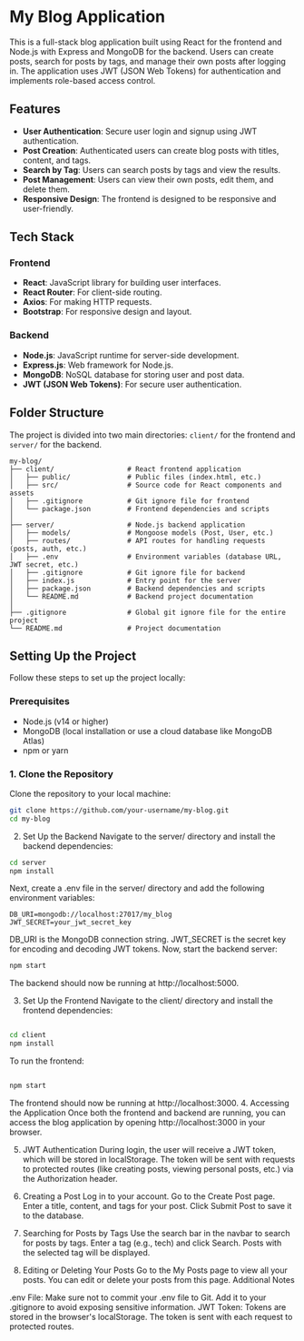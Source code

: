 # My Blog Application

This is a full-stack blog application built using React for the frontend and Node.js with Express and MongoDB for the backend. Users can create posts, search for posts by tags, and manage their own posts after logging in. The application uses JWT (JSON Web Tokens) for authentication and implements role-based access control.

## Features

- **User Authentication**: Secure user login and signup using JWT authentication.
- **Post Creation**: Authenticated users can create blog posts with titles, content, and tags.
- **Search by Tag**: Users can search posts by tags and view the results.
- **Post Management**: Users can view their own posts, edit them, and delete them.
- **Responsive Design**: The frontend is designed to be responsive and user-friendly.

## Tech Stack

### Frontend
- **React**: JavaScript library for building user interfaces.
- **React Router**: For client-side routing.
- **Axios**: For making HTTP requests.
- **Bootstrap**: For responsive design and layout.

### Backend
- **Node.js**: JavaScript runtime for server-side development.
- **Express.js**: Web framework for Node.js.
- **MongoDB**: NoSQL database for storing user and post data.
- **JWT (JSON Web Tokens)**: For secure user authentication.
## Folder Structure

The project is divided into two main directories: `client/` for the frontend and `server/` for the backend.
```
my-blog/
├── client/                  # React frontend application
│   ├── public/              # Public files (index.html, etc.)
│   ├── src/                 # Source code for React components and assets
│   ├── .gitignore           # Git ignore file for frontend
│   └── package.json         # Frontend dependencies and scripts
│
├── server/                  # Node.js backend application
│   ├── models/              # Mongoose models (Post, User, etc.)
│   ├── routes/              # API routes for handling requests (posts, auth, etc.)
│   ├── .env                 # Environment variables (database URL, JWT secret, etc.)
│   ├── .gitignore           # Git ignore file for backend
│   ├── index.js             # Entry point for the server
│   ├── package.json         # Backend dependencies and scripts
│   └── README.md            # Backend project documentation
│
├── .gitignore               # Global git ignore file for the entire project
└── README.md                # Project documentation
```

## Setting Up the Project

Follow these steps to set up the project locally:

### Prerequisites

- Node.js (v14 or higher)
- MongoDB (local installation or use a cloud database like MongoDB Atlas)
- npm or yarn

### 1. Clone the Repository

Clone the repository to your local machine:

```bash
git clone https://github.com/your-username/my-blog.git
cd my-blog
```
2. Set Up the Backend
Navigate to the server/ directory and install the backend dependencies:

```bash
cd server
npm install
```
Next, create a .env file in the server/ directory and add the following environment variables:

```env
DB_URI=mongodb://localhost:27017/my_blog
JWT_SECRET=your_jwt_secret_key
```
DB_URI is the MongoDB connection string.
JWT_SECRET is the secret key for encoding and decoding JWT tokens.
Now, start the backend server:

```bash
npm start
```
The backend should now be running at http://localhost:5000.

3. Set Up the Frontend
Navigate to the client/ directory and install the frontend dependencies:

```bash

cd client
npm install
```
To run the frontend:

```bash

npm start
```
The frontend should now be running at http://localhost:3000.
4. Accessing the Application
Once both the frontend and backend are running, you can access the blog application by opening http://localhost:3000 in your browser.

5. JWT Authentication
During login, the user will receive a JWT token, which will be stored in localStorage.
The token will be sent with requests to protected routes (like creating posts, viewing personal posts, etc.) via the Authorization header.

7. Creating a Post
Log in to your account.
Go to the Create Post page.
Enter a title, content, and tags for your post.
Click Submit Post to save it to the database.

9. Searching for Posts by Tags
Use the search bar in the navbar to search for posts by tags.
Enter a tag (e.g., tech) and click Search.
Posts with the selected tag will be displayed.

11. Editing or Deleting Your Posts
Go to the My Posts page to view all your posts.
You can edit or delete your posts from this page.
Additional Notes

.env File: Make sure not to commit your .env file to Git. Add it to your .gitignore to avoid exposing sensitive information.
JWT Token: Tokens are stored in the browser's localStorage. The token is sent with each request to protected routes.
